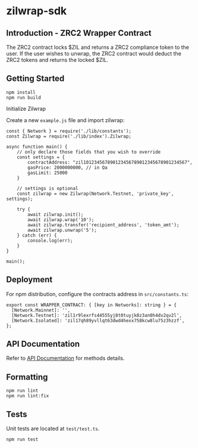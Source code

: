 # zilwrap-sdk

## Introduction - ZRC2 Wrapper Contract
The ZRC2 contract locks $ZIL and returns a ZRC2 compliance token to the user. If the user wishes to unwrap, the ZRC2 contract would deduct the ZRC2 tokens and returns the locked $ZIL.

## Getting Started
```
npm install
npm run build
```

Initialize Zilwrap

Create a new `example.js` file and import zilwrap:
```
const { Network } = require('./lib/constants');
const Zilwrap = require('./lib/index').Zilwrap;

async function main() {
    // only declare those fields that you wish to override
    const settings = {
        contractAddress: "zil101234567890123456789012345678901234567",
        gasPrice: 2000000000, // in Qa
        gasLimit: 25000
    }

    // settings is optional
    const zilwrap = new Zilwrap(Network.Testnet, 'private_key', settings);

    try {
        await zilwrap.init();
        await zilwrap.wrap('10');
        await zilwrap.transfer('recipient_address', 'token_amt');
        await zilwrap.unwrap('5');
    } catch (err) {
        console.log(err);
    }
}

main();
```

## Deployment
For npm distribution, configure the contracts address in `src/constants.ts`:
```
export const WRAPPER_CONTRACT: { [key in Networks]: string } = {
  [Network.Mainnet]: '',
  [Network.Testnet]: 'zil1r9lexrfs44555yj8t0tuyjk8z3an0h4dv2qv2l',
  [Network.Isolated]: 'zil17qh89yvllqt63dwd4hexx758kcw8lu75z3hzzf',
};
```

## API Documentation

Refer to [API Documentation](doc/api.md) for methods details.

## Formatting

```
npm run lint
npm run lint:fix
```

## Tests

Unit tests are located at `test/test.ts`.

```
npm run test
```
